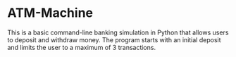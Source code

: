 # ATM-Machine
This is a basic command-line banking simulation in Python that allows users to deposit and withdraw money. The program starts with an initial deposit and limits the user to a maximum of 3 transactions.
